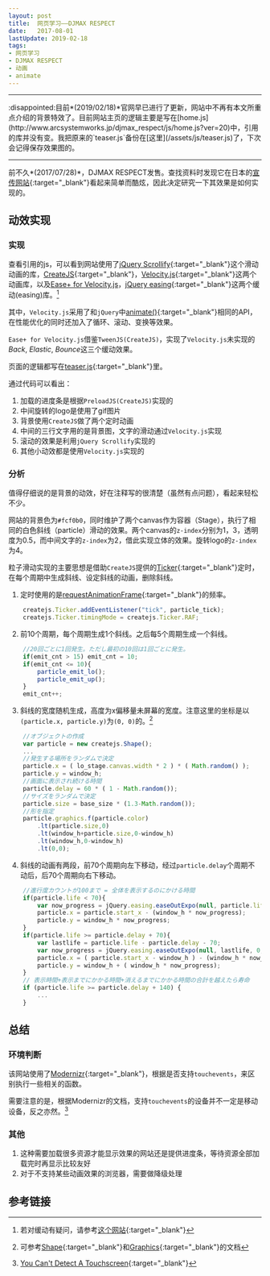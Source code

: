 ```yaml
---
layout: post
title:  网页学习——DJMAX RESPECT
date:   2017-08-01
lastUpdate: 2019-02-18
tags:
- 网页学习
- DJMAX RESPECT
- 动画
- animate
---
```


<hr>
:disappointed:目前*(2019/02/18)*官网早已进行了更新，网站中不再有本文所重点介绍的背景特效了。目前网站主页的逻辑主要是写在[home.js](http://www.arcsystemworks.jp/djmax_respect/js/home.js?ver=20)中，引用的库并没有变。我把原来的`teaser.js`备份在[这里](/assets/js/teaser.js)了，下次会记得保存效果图的。
<hr>

前不久*(2017/07/28)*，DJMAX RESPECT发售。查找资料时发现它在日本的[宣传网站](http://www.arcsystemworks.jp/djmax_respect/){:target="_blank"}看起来简单而酷炫，因此决定研究一下其效果是如何实现的。

## 动效实现

### 实现

查看引用的js，可以看到网站使用了[jQuery Scrollify](https://projects.lukehaas.me/scrollify/){:target="_blank"}这个滑动动画的库，[CreateJS](http://www.createjs.com/){:target="_blank"}，[Velocity.js](http://velocityjs.org/){:target="_blank"}这两个动画库，以及[Ease+ for Velocity.js](https://github.com/yuichiroharai/easeplus-velocity)，[jQuery easing](http://gsgd.co.uk/sandbox/jquery/easing/){:target="_blank"}这两个缓动(easing)库。[^1]

其中，`Velocity.js`采用了和`jQuery`中[animate()](http://api.jquery.com/animate/){:target="_blank"}相同的API，在性能优化的同时还加入了循环、滚动、变换等效果。

`Ease+ for Velocity.js`借鉴`TweenJS(CreateJS)`，实现了`Velocity.js`未实现的*Back*, *Elastic*, *Bounce*这三个缓动效果。

页面的逻辑都写在[teaser.js](http://www.arcsystemworks.jp/djmax_respect/js/teaser.js){:target="_blank"}里。

通过代码可以看出：
1. 加载的进度条是根据`PreloadJS(CreateJS)`实现的
2. 中间旋转的logo是使用了gif图片
3. 背景使用`CreateJS`做了两个定时动画
4. 中间的三行文字用的是背景图，文字的滑动通过`Velocity.js`实现
5. 滚动的效果是利用`jQuery Scrollify`实现的
6. 其他小动效都是使用`Velocity.js`实现的

### 分析

值得仔细说的是背景的动效，好在注释写的很清楚（虽然有点问题），看起来轻松不少。

网站的背景色为`#fcf0b0`，同时维护了两个canvas作为容器（Stage），执行了相同的白色斜线（particle）滑动的效果。两个canvas的`z-index`分别为1，3，透明度为0.5，而中间文字的`z-index`为2，借此实现立体的效果。旋转logo的`z-index`为4。

粒子滑动实现的主要思想是借助`CreateJS`提供的[Ticker](http://www.createjs.com/docs/easeljs/classes/Ticker.html){:target="_blank"}定时，在每个周期中生成斜线、设定斜线的动画，删除斜线。

1. 定时使用的是[requestAnimationFrame](https://developer.mozilla.org/en-US/docs/Web/API/window/requestAnimationFrame){:target="_blank"}的频率。
> 
```javascript
    createjs.Ticker.addEventListener("tick", particle_tick);
	createjs.Ticker.timingMode = createjs.Ticker.RAF;
```

2. 前10个周期，每个周期生成1个斜线。之后每5个周期生成一个斜线。<span></span>
>
```javascript
    //20回ごとに1回発生。ただし最初の10回は1回ごとに発生。
    if(emit_cnt > 15) emit_cnt = 10;
    if(emit_cnt <= 10){
        particle_emit_lo();
        particle_emit_up();
    }
    emit_cnt++;
```

3. 斜线的宽度随机生成，高度为x偏移量未屏幕的宽度。注意这里的坐标是以`(particle.x, particle.y)`为`(0, 0)`的。[^2]
>
```javascript
    //オブジェクトの作成
	var particle = new createjs.Shape();
    ...
    //発生する場所をランダムで決定
	particle.x = ( lo_stage.canvas.width * 2 ) * ( Math.random() );
	particle.y = window_h;
	//画面に表示され続ける時間
	particle.delay = 60 * ( 1 - Math.random());
    //サイズをランダムで決定
    particle.size = base_size * (1.3-Math.random());
    //形を指定
    particle.graphics.f(particle.color)
        .lt(particle.size,0)
        .lt(window_h+particle.size,0-window_h)
        .lt(window_h,0-window_h)
        .lt(0,0);
```

4. 斜线的动画有两段，前70个周期向左下移动，经过`particle.delay`个周期不动后，后70个周期向右下移动。
>
```javascript
    //進行度カウントが100まで = 全体を表示するのにかける時間
	if(particle.life < 70){
		var now_progress = jQuery.easing.easeOutExpo(null, particle.life, 0, 1, 69);
		particle.x = particle.start_x - (window_h * now_progress);
		particle.y = window_h * now_progress;
    }
	if(particle.life >= particle.delay + 70){
		var lastlife = particle.life - particle.delay - 70;
		var now_progress = jQuery.easing.easeOutExpo(null, lastlife, 0, 1, 69);
		particle.x = ( particle.start_x - window_h ) - (window_h * now_progress);
		particle.y = window_h + ( window_h * now_progress);
	}
    // 表示時間+表示までにかかる時間+消えるまでにかかる時間の合計を越えたら寿命
    if (particle.life >= particle.delay + 140) {
		...
	}
```

## 总结

### 环境判断

该网站使用了[Modernizr](https://modernizr.com/){:target="_blank"}，根据是否支持`touchevents`，来区别执行一些相关的函数。

需要注意的是，根据Modernizr的文档，支持`touchevents`的设备并不一定是移动设备，反之亦然。[^3]

### 其他

1. 这种需要加载很多资源才能显示效果的网站还是提供进度条，等待资源全部加载完时再显示比较友好
2. 对于不支持某些动画效果的浏览器，需要做降级处理

## 参考链接

[^1]: 若对缓动有疑问，请参考[这个网站](http://easings.net/){:target="_blank"}
[^2]: 可参考[Shape](http://www.createjs.com/docs/easeljs/classes/Shape.html){:target="_blank"}和[Graphics](http://www.createjs.com/docs/easeljs/classes/Graphics.html){:target="_blank"}的文档
[^3]: [You Can't Detect A Touchscreen](http://www.stucox.com/blog/you-cant-detect-a-touchscreen/){:target="_blank"}